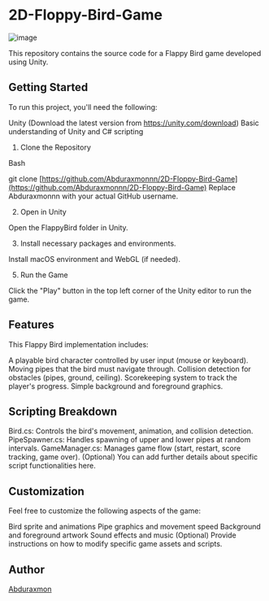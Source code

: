 # 2D-Floppy-Bird-Game

![image](https://github.com/user-attachments/assets/cd7e594f-b3b9-4e8d-be2c-d8b443ad1cf9)

This repository contains the source code for a Flappy Bird game developed using Unity.

## Getting Started

To run this project, you'll need the following:

Unity (Download the latest version from https://unity.com/download)
Basic understanding of Unity and C# scripting
1. Clone the Repository

Bash

git clone [https://github.com/Abduraxmonnn/2D-Floppy-Bird-Game](https://github.com/Abduraxmonnn/2D-Floppy-Bird-Game)
Replace Abduraxmonnn with your actual GitHub username.

2. Open in Unity

Open the FlappyBird folder in Unity.

3. Install necessary packages and environments.

Install macOS environment and WebGL (if needed).

5. Run the Game

Click the "Play" button in the top left corner of the Unity editor to run the game.

## Features

This Flappy Bird implementation includes:

A playable bird character controlled by user input (mouse or keyboard).
Moving pipes that the bird must navigate through.
Collision detection for obstacles (pipes, ground, ceiling).
Scorekeeping system to track the player's progress.
Simple background and foreground graphics.
## Scripting Breakdown

Bird.cs: Controls the bird's movement, animation, and collision detection.
PipeSpawner.cs: Handles spawning of upper and lower pipes at random intervals.
GameManager.cs: Manages game flow (start, restart, score tracking, game over).
(Optional) You can add further details about specific script functionalities here.

## Customization

Feel free to customize the following aspects of the game:

Bird sprite and animations
Pipe graphics and movement speed
Background and foreground artwork
Sound effects and music
(Optional) Provide instructions on how to modify specific game assets and scripts.

## Author

[Abduraxmon](https://github.com/Abduraxmonnn)
